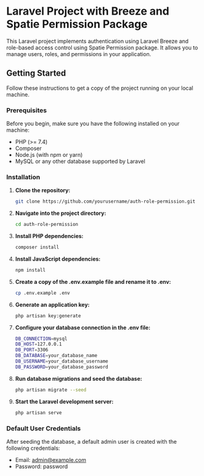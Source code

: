 # Laravel Project with Breeze and Spatie Permission Package
This Laravel project implements authentication using Laravel Breeze and role-based access control using Spatie Permission package. It allows you to manage users, roles, and permissions in your application.

## Getting Started
Follow these instructions to get a copy of the project running on your local machine.

### Prerequisites
Before you begin, make sure you have the following installed on your machine:
- PHP (>= 7.4)
- Composer
- Node.js (with npm or yarn)
- MySQL or any other database supported by Laravel

### Installation

1. **Clone the repository:**
   ```bash
   git clone https://github.com/yourusername/auth-role-permission.git
2. **Navigate into the project directory:**
   ```bash
   cd auth-role-permission

3. **Install PHP dependencies:**
   ```bash
   composer install

4. **Install JavaScript dependencies:**
   ```bash
   npm install

5. **Create a copy of the .env.example file and rename it to .env:**
   ```bash
   cp .env.example .env

6. **Generate an application key:**
   ```bash
   php artisan key:generate

7. **Configure your database connection in the .env file:**
   ```bash
   DB_CONNECTION=mysql
   DB_HOST=127.0.0.1
   DB_PORT=3306
   DB_DATABASE=your_database_name
   DB_USERNAME=your_database_username
   DB_PASSWORD=your_database_password

8. **Run database migrations and seed the database:**
   ```bash
   php artisan migrate --seed

9. **Start the Laravel development server:**
   ```bash
   php artisan serve

### Default User Credentials
After seeding the database, a default admin user is created with the following credentials:
- Email: admin@example.com
- Password: password
